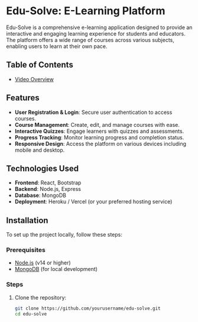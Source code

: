 # Edu-Solve: E-Learning Platform

Edu-Solve is a comprehensive e-learning application designed to provide an interactive and engaging learning experience for students and educators. The platform offers a wide range of courses across various subjects, enabling users to learn at their own pace.

## Table of Contents

- [Video Overview](Video/VID-20241019-WA0000.mp4)


## Features
- **User Registration & Login**: Secure user authentication to access courses.
- **Course Management**: Create, edit, and manage courses with ease.
- **Interactive Quizzes**: Engage learners with quizzes and assessments.
- **Progress Tracking**: Monitor learning progress and completion status.
- **Responsive Design**: Access the platform on various devices including mobile and desktop.

## Technologies Used
- **Frontend**: React, Bootstrap
- **Backend**: Node.js, Express
- **Database**: MongoDB
- **Deployment**: Heroku / Vercel (or your preferred hosting service)

## Installation
To set up the project locally, follow these steps:

### Prerequisites
- [Node.js](https://nodejs.org/en/download/) (v14 or higher)
- [MongoDB](https://www.mongodb.com/try/download/community) (for local development)

### Steps
1. Clone the repository:
   ```bash
   git clone https://github.com/yourusername/edu-solve.git
   cd edu-solve
